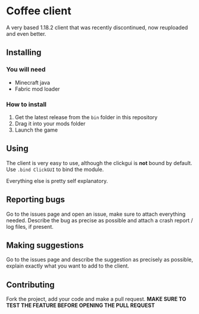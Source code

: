 # Coffee client
A very based 1.18.2 client that was recently discontinued, now reuploaded and even better.

## Installing
### You will need
- Minecraft java
- Fabric mod loader

### How to install
1. Get the latest release from the `bin` folder in this repository
2. Drag it into your mods folder
3. Launch the game
## Using
The client is very easy to use, although the clickgui is **not** bound by default. Use `.bind ClickGUI` to bind the module.

Everything else is pretty self explanatory.
## Reporting bugs
Go to the issues page and open an issue, make sure to attach everything needed. Describe the bug as precise as possible and attach a crash report / log files, if present.

## Making suggestions
Go to the issues page and describe the suggestion as precisely as possible, explain exactly what you want to add to the client.

## Contributing
Fork the project, add your code and make a pull request. **MAKE SURE TO TEST THE FEATURE BEFORE OPENING THE PULL REQUEST**
